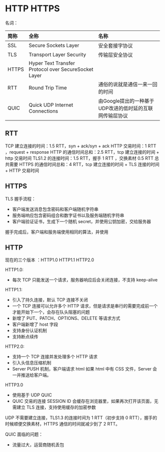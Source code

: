# HTTP HTTPS

名词：

简称 | 全称 | 名称
:---|:---|:---
SSL | Secure Sockets Layer | 安全套接字协议
TLS | Transport Layer Security | 传输层安全协议
HTTPS | Hyper Text Transfer Protocol over SecureSocket Layer |
RTT | Round Trip Time | 通俗的说就是通信一来一回的时间
QUIC | Quick UDP Internet Connections | 由Google提出的一种基于UDP改进的低时延的互联网传输层协议

## RTT

TCP 建立连接的时间：1.5 RTT，syn + ack/syn + ack
HTTP 交易时间：1 RTT ，request + response
HTTP 的通信时间总和：2.5 RTT，tcp 建立连接的时间 + http 交易时间
TLS1.2 的连接时间：1.5 RTT，握手 1 RTT ，交换素材 0.5 RTT 总共需要
HTTPS 的通信时间总和：4 RTT，tcp 建立连接的时间 + TLS 连接的时间 + HTTP 交易时间

## HTTPS

TLS 握手流程：

- 客户端发送消息包含密码和客户端随机字符串
- 服务端响应包含密码组合和数字证书以及服务端随机字符串
- 客户端验证证书，生成下一个随机 secret，并使用公钥加密，交给服务器

握手完成后，客户端和服务端使用相同的算法，并使用

## HTTP

现在的三个版本 ：HTTP1.0 HTTP1.1 HTTP2.0

HTTP1.0:

- 每次 TCP 只能发送一个请求，服务器响应后会关闭连接，不支持 keep-alive

HTTP1.1:

- 引入了持久连接，默认 TCP 连接不关闭
- 一个 TCP 连接可以允许多个 HTTP 请求，但是请求是串行的需要完成前一个才能开始下一个，会存在队头阻塞的问题
- 新增了 PUT、PATCH、OPTIONS、DELETE 等请求方式
- 客户端新增了 host 字段
- 支持身份认证机制
- 支持断点续传

HTTP2.0:

- 支持一个 TCP 连接并发处理多个 HTTP 请求
- 引入头信息压缩机制
- Server PUSH 机制，客户端请求 html 如果 html 中有 CSS 文件，Server 会一并推送给客户端。

HTTP3.0

- 使用基于 UDP QUIC
- QUIC 交易的连接 SESSION ID 会缓存在浏览器里，如果再次打开该页面，无需建立 TLS 连接，支持使用缓存的加密参数

UDP 不需要建立连接，TLS1.3 的连接时间为 1 RTT（初步支持 0 RTT），握手的时候顺便交换素材，HTTPS 通信的时间就减少到了 2 RTT。

QUIC 面临的问题：

- 流量过大，运营商随机丢包
